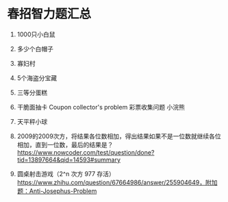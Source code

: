 # 春招智力题汇总



1. 1000只小白鼠



2. 多少个白帽子



3. 寡妇村



4. 5个海盗分宝藏



5. 三等分蛋糕



6. 干脆面抽卡 Coupon collector's problem 彩票收集问题 小浣熊



7. 天平秤小球



8. 2009的2009次方，将结果各位数相加，得出结果如果不是一位数就继续各位相加，直到一位数，最后的结果是？https://www.nowcoder.com/test/question/done?tid=13897664&qid=14593#summary
9. 圆桌射击游戏（2^n 次方 977 存活）https://www.zhihu.com/question/67664986/answer/255904649，附加题：Anti-Josephus-Problem